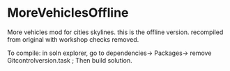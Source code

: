 # MoreVehiclesOffline
More vehicles mod for cities skylines. this is the offline version. recompiled from original with workshop checks removed.


To compile: in soln explorer, go to dependencies-> Packages-> remove Gitcontrolversion.task ;  Then build solution.
